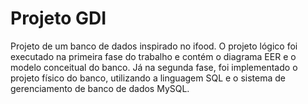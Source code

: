 # Projeto GDI

Projeto de um banco de dados inspirado no ifood. O projeto lógico foi executado na primeira fase do trabalho e contém o diagrama EER e o modelo conceitual do banco. Já na segunda fase, foi implementado o projeto físico do banco, utilizando a linguagem SQL e o sistema de gerenciamento de banco de dados MySQL.
